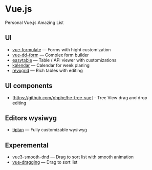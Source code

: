 # Vue.js

Personal Vue.js Amazing List

## UI 

* [vue-formulate](https://github.com/wearebraid/vue-formulate) — Forms with hight customization
* [vue-dd-form](https://github.com/marekmensa/vue-dd-form) — Complex form builder
* [easytable](https://github.com/Happy-Coding-Clans/vue-easytable) — Table / API viewer with customizations
* [kalendar](https://github.com/altinselimi/kalendar) — Calendar for week planing
* [revogrid](https://revolist.github.io/revogrid/) — Rich tables with editing

## UI components

* [https://github.com/phphe/he-tree-vue] - Tree View drag and drop editing

## Editors wysiwyg

* [tiptap](https://github.com/ueberdosis/tiptap) — Fully customizable wysiwyg

## Experemental

* [vue3-smooth-dnd](https://github.com/gilnd/vue3-smooth-dnd) — Drag to sort list with smooth animation
* [vue-dragging](https://github.com/hilongjw/vue-dragging) — Drag to sort list
